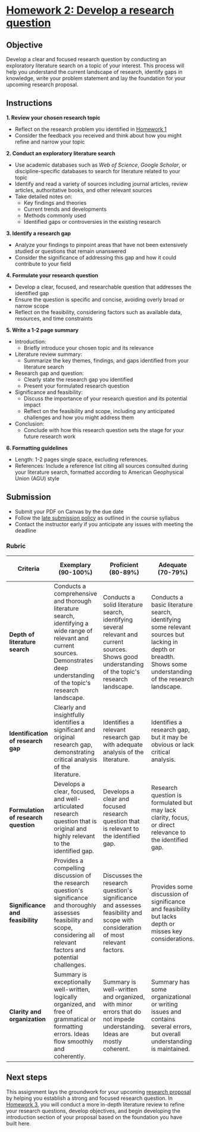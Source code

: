 # [Homework 2: Develop a research question](https://https://aselshall.github.io/rm/hw/hw2)

## Objective
Develop a clear and focused research question by conducting an exploratory literature search on a topic of your interest. This process will help you understand the current landscape of research, identify gaps in knowledge, write your problem statement and lay the foundation for your upcoming research proposal.

## Instructions

**1. Review your chosen research topic**
- Reflect on the research problem you identified in [Homework 1](https://aselshall.github.io/rm/hw/hw1)
- Consider the feedback you received and think about how you might refine and narrow your topic

**2. Conduct an exploratory literature search**
- Use academic databases such as *Web of Science*, *Google Scholar*, or discipline-specific databases to search for literature related to your topic
- Identify and read a variety of sources including journal articles, review articles, authoritative books, and other relevant sources
- Take detailed notes on:
  - Key findings and theories
  - Current trends and developments
  - Methods commonly used
  - Identified gaps or controversies in the existing research

**3. Identify a research gap**
- Analyze your findings to pinpoint areas that have not been extensively studied or questions that remain unanswered
- Consider the significance of addressing this gap and how it could contribute to your field

**4. Formulate your research question**
- Develop a clear, focused, and researchable question that addresses the identified gap
- Ensure the question is specific and concise, avoiding overly broad or narrow scope
- Reflect on the feasibility, considering factors such as available data, resources, and time constraints

**5. Write a 1-2 page summary**
- Introduction:
  - Briefly introduce your chosen topic and its relevance
- Literature review summary:
  - Summarize the key themes, findings, and gaps identified from your literature search
- Research gap and question:
  - Clearly state the research gap you identified
  - Present your formulated research question
- Significance and feasibility:
  - Discuss the importance of your research question and its potential impact
  - Reflect on the feasibility and scope, including any anticipated challenges and how you might address them
- Conclusion:
  - Conclude with how this research question sets the stage for your future research work

**6. Formatting guidelines**
- Length: 1-2 pages single space, excluding references.
- References: Include a reference list citing all sources consulted during your literature search, formatted according to American Geophysical Union (AGU) style 

## Submission
- Submit your PDF on Canvas by the due date
- Follow the [late submission policy](https://aselshall.github.io/rm#late-assignment-and-report-policy) as outlined in the course syllabus
- Contact the instructor early if you anticipate any issues with meeting the deadline


### Rubric

| **Criteria**                         | **Exemplary (90-100%)**                                                                                                                                     | **Proficient (80-89%)**                                                                                                                    | **Adequate (70-79%)**                                                                                                               | **Needs Improvement (60-69%)**                                                                                                    | **Incomplete (<60%)**                                                                       | **Weight** |
|---------------------------------------|-------------------------------------------------------------------------------------------------------------------------------------------------------------|--------------------------------------------------------------------------------------------------------------------------------------------|--------------------------------------------------------------------------------------------------------------------------------------|-----------------------------------------------------------------------------------------------------------------------------------|---------------------------------------------------------------------------------------------|-----------|
| **Depth of literature search**        | Conducts a comprehensive and thorough literature search, identifying a wide range of relevant and current sources. Demonstrates deep understanding of the topic's research landscape. | Conducts a solid literature search, identifying several relevant and current sources. Shows good understanding of the topic's research landscape. | Conducts a basic literature search, identifying some relevant sources but lacking in depth or breadth. Shows some understanding of the research landscape. | Literature search is superficial, with few relevant sources identified. Shows limited understanding of the research landscape. | Minimal or no literature search conducted; lacks understanding of the research landscape. | 30%      |
| **Identification of research gap**    | Clearly and insightfully identifies a significant and original research gap, demonstrating critical analysis of the literature.                                             | Identifies a relevant research gap with adequate analysis of the literature.                                                                | Identifies a research gap, but it may be obvious or lack critical analysis.                                                          | Research gap identified is unclear, insignificant, or not well-supported by the literature review.                                | Fails to identify a relevant research gap.                                                  | 20%      |
| **Formulation of research question**  | Develops a clear, focused, and well-articulated research question that is original and highly relevant to the identified gap.                                         | Develops a clear and focused research question that is relevant to the identified gap.                                                     | Research question is formulated but may lack clarity, focus, or direct relevance to the identified gap.                              | Research question is unclear, unfocused, or poorly formulated.                                                                   | No research question formulated.                                                            | 25%      |
| **Significance and feasibility**      | Provides a compelling discussion of the research question's significance and thoroughly assesses feasibility and scope, considering all relevant factors and potential challenges. | Discusses the research question's significance and assesses feasibility and scope with consideration of most relevant factors.              | Provides some discussion of significance and feasibility but lacks depth or misses key considerations.                                | Discussion of significance and feasibility is superficial or lacks critical considerations.                                       | Does not discuss significance or feasibility.                                               | 15%      |
| **Clarity and organization**          | Summary is exceptionally well-written, logically organized, and free of grammatical or formatting errors. Ideas flow smoothly and coherently.                                 | Summary is well-written and organized, with minor errors that do not impede understanding. Ideas are mostly coherent.                       | Summary has some organizational or writing issues and contains several errors, but overall understanding is maintained.              | Summary is poorly organized, with frequent errors that hinder understanding and coherence.                                        | Summary is unclear, disorganized, and contains numerous errors.                             | 10%      |

## Next steps
This assignment lays the groundwork for your upcoming [research proposal](https://https://aselshall.github.io/rm/hw/proposal-hw) by helping you establish a strong and focused research question. In [Homework 3](https://https://aselshall.github.io/rm/hw/hw3), you will conduct a more in-depth literature review to refine your research questions, develop objectives, and begin developing the introduction section of your proposal based on the foundation you have built here.
